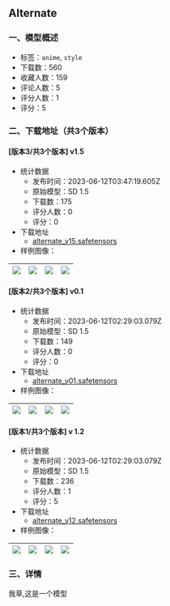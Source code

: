 ## Alternate
### 一、模型概述

- 标签：`anime`, `style`
- 下载数：560
- 收藏人数：159
- 评论人数：5
- 评分人数：1
- 评分：5

### 二、下载地址（共3个版本）

#### [版本3/共3个版本] v1.5

- 统计数据
  - 发布时间：2023-06-12T03:47:19.605Z
  - 原始模型：SD 1.5
  - 下载数：175
  - 评分人数：0
  - 评分：0
- 下载地址
  - [alternate_v15.safetensors](https://civitai.com/api/download/models/94255)
- 样例图像：

| <img src="https://image.civitai.com/xG1nkqKTMzGDvpLrqFT7WA/1fc5e652-cffc-40ab-be43-70c3de50c371/width=450/1117004.jpeg" /> | <img src="https://image.civitai.com/xG1nkqKTMzGDvpLrqFT7WA/a73a6202-388b-48d2-9858-5f60718bace7/width=450/1117005.jpeg" /> | <img src="https://image.civitai.com/xG1nkqKTMzGDvpLrqFT7WA/9c5c5e78-449d-4c57-bc8f-c772d82d9e07/width=450/1117003.jpeg" /> | <img src="https://image.civitai.com/xG1nkqKTMzGDvpLrqFT7WA/2b1446da-a1e2-440e-9089-5c76e348db6b/width=450/1229239.jpeg" /> |
| ---- | ---- | ---- | ---- |

#### [版本2/共3个版本] v0.1

- 统计数据
  - 发布时间：2023-06-12T02:29:03.079Z
  - 原始模型：SD 1.5
  - 下载数：149
  - 评分人数：0
  - 评分：0
- 下载地址
  - [alternate_v01.safetensors](https://civitai.com/api/download/models/26566)
- 样例图像：

| <img src="https://image.civitai.com/xG1nkqKTMzGDvpLrqFT7WA/827e2608-6d97-45b9-ce44-2a3aeb1cf200/width=450/292828.jpeg" /> | <img src="https://image.civitai.com/xG1nkqKTMzGDvpLrqFT7WA/200fb82f-faa8-4a23-bfa5-0bde90772700/width=450/292834.jpeg" /> | <img src="https://image.civitai.com/xG1nkqKTMzGDvpLrqFT7WA/a61cb9c5-1dff-44a6-8181-a3dabf739200/width=450/292833.jpeg" /> | <img src="https://image.civitai.com/xG1nkqKTMzGDvpLrqFT7WA/a8661908-49a3-47e8-095b-41aa70e69a00/width=450/292832.jpeg" /> |
| ---- | ---- | ---- | ---- |

#### [版本1/共3个版本] v 1.2

- 统计数据
  - 发布时间：2023-06-12T02:29:03.079Z
  - 原始模型：SD 1.5
  - 下载数：236
  - 评分人数：1
  - 评分：5
- 下载地址
  - [alternate_v12.safetensors](https://civitai.com/api/download/models/31991)
- 样例图像：

| <img src="https://image.civitai.com/xG1nkqKTMzGDvpLrqFT7WA/43da074f-078f-484e-f79f-7624da782200/width=450/363901.jpeg" /> | <img src="https://image.civitai.com/xG1nkqKTMzGDvpLrqFT7WA/4f8721b7-b95e-45b5-0fed-34df181cb700/width=450/363900.jpeg" /> | <img src="https://image.civitai.com/xG1nkqKTMzGDvpLrqFT7WA/0788f060-d216-44b2-5b80-97c230e29800/width=450/363899.jpeg" /> | <img src="https://image.civitai.com/xG1nkqKTMzGDvpLrqFT7WA/4ab85ce8-190a-4bf8-8e25-237ab16fd900/width=450/363898.jpeg" /> |
| ---- | ---- | ---- | ---- |


### 三、详情
<p>我草,这是一个模型</p><p></p>